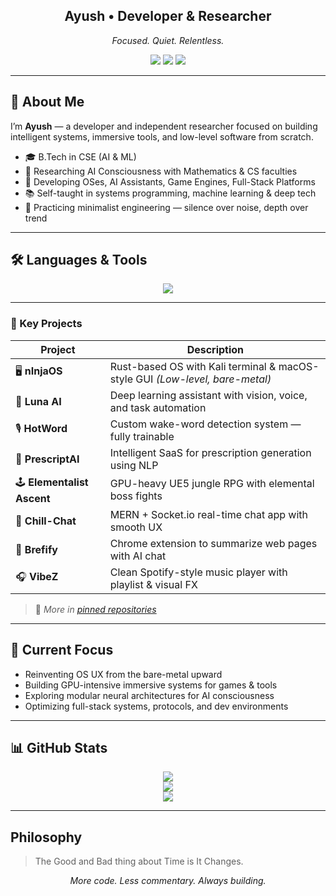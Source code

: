 <h2 align="center">Ayush • Developer & Researcher</h2>
<p align="center"><i>Focused. Quiet. Relentless.</i></p>

<p align="center">
  <img src="https://img.shields.io/badge/Rust-OS%20Developer-%23f74c00?style=flat&logo=rust&logoColor=white" />
  <img src="https://img.shields.io/badge/AI-Consciousness%20Researcher-%2300d8d6?style=flat&logo=openai&logoColor=white" />
  <img src="https://img.shields.io/badge/GameDev-UE5%20%7C%20RPGs-%238247E3?style=flat&logo=unrealengine&logoColor=white" />
</p>

---

## 🧭 About Me

I’m **Ayush** — a developer and independent researcher focused on building intelligent systems, immersive tools, and low-level software from scratch.

- 🎓 B.Tech in CSE (AI & ML)
- 🧠 Researching AI Consciousness with Mathematics & CS faculties
- 🧰 Developing OSes, AI Assistants, Game Engines, Full-Stack Platforms
- 📚 Self-taught in systems programming, machine learning & deep tech
- 🧘 Practicing minimalist engineering — silence over noise, depth over trend

---

## 🛠️ Languages & Tools

<p align="center">
  <img src="https://skillicons.dev/icons?i=rust,python,c,cpp,js,ts,react,nextjs,nodejs,mongodb,tailwind,docker,linux,git,unreal,postgres,tensorflow,pytorch,html,css,kotlin,vscode,npm,vite,photoshop,github,discord,instagram,arch,ubuntu" />
</p>

---

### 📂 Key Projects

| Project | Description |
|--------|-------------|
| 🖥️ **nInjaOS** | Rust-based OS with Kali terminal & macOS-style GUI *(Low-level, bare-metal)* |
| 🧠 **Luna AI** | Deep learning assistant with vision, voice, and task automation |
| 🎙️ **HotWord** | Custom wake-word detection system — fully trainable |
| 💊 **PrescriptAI** | Intelligent SaaS for prescription generation using NLP |
| 🕹️ **Elementalist Ascent** | GPU-heavy UE5 jungle RPG with elemental boss fights |
| 💬 **Chill-Chat** | MERN + Socket.io real-time chat app with smooth UX |
| 📄 **Brefify** | Chrome extension to summarize web pages with AI chat |
| 🎧 **VibeZ** | Clean Spotify-style music player with playlist & visual FX |

> 🔗 *More in [pinned repositories](https://github.com/dev-Ninjaa?tab=repositories)*

---

## 🧠 Current Focus

- Reinventing OS UX from the bare-metal upward  
- Building GPU-intensive immersive systems for games & tools  
- Exploring modular neural architectures for AI consciousness  
- Optimizing full-stack systems, protocols, and dev environments

---

## 📊 GitHub Stats

<p align="center">
  <img src="https://streak-stats.demolab.com?user=dev-Ninjaa&theme=github-dark&hide_border=true" />
  <br />
  <img src="https://github-readme-stats.vercel.app/api?username=dev-Ninjaa&show_icons=true&theme=github_dark&hide_border=true" />
  <br />
  <img src="https://github-readme-stats.vercel.app/api/top-langs/?username=dev-Ninjaa&layout=compact&theme=github_dark&hide_border=true" />
</p>

---

## Philosophy
> The Good and Bad thing about Time is It Changes.

<p align="center">
  <i>More code. Less commentary. Always building.</i>
</p>
